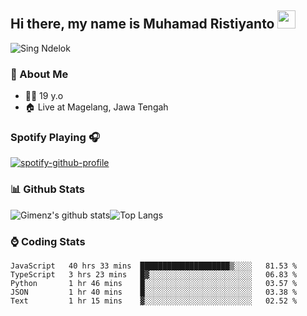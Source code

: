 
## Hi there, my name is Muhamad Ristiyanto <img src="https://github.com/TheDudeThatCode/TheDudeThatCode/blob/master/Assets/Hi.gif" width="29px">
 ![Sing Ndelok](https://komarev.com/ghpvc/?username=Gimenz&color=green)

### 👤 About Me
* 🤷‍♂️ 19 y.o
* 🏠 Live at Magelang, Jawa Tengah 

### Spotify Playing 🎧
[![spotify-github-profile](https://spotify-github-profile.vercel.app/api/view?uid=314iqaa5wlnytjblf2yfa4es5aly&cover_image=true&theme=novatorem)](https://spotify-github-profile.vercel.app/api/view?uid=314iqaa5wlnytjblf2yfa4es5aly&redirect=true)

### 📊 Github Stats
  <img alt="Gimenz's github stats" src="https://github-readme-stats.vercel.app/api?username=Gimenz&count_private=true&hide=issues&show_icons=true&include_all_commits=true&line_height=24&border_radius=0"/><img alt="Top Langs" src="https://github-readme-stats.vercel.app/api/top-langs/?username=Gimenz&layout=compact&border_radius=0"/>

### ⌚ Coding Stats
<!--START_SECTION:waka-->
```text
JavaScript   40 hrs 33 mins  ████████████████████▒░░░░   81.53 % 
TypeScript   3 hrs 23 mins   █▓░░░░░░░░░░░░░░░░░░░░░░░   06.83 % 
Python       1 hr 46 mins    █░░░░░░░░░░░░░░░░░░░░░░░░   03.57 % 
JSON         1 hr 40 mins    █░░░░░░░░░░░░░░░░░░░░░░░░   03.38 % 
Text         1 hr 15 mins    ▓░░░░░░░░░░░░░░░░░░░░░░░░   02.52 % 
```
<!--END_SECTION:waka-->
